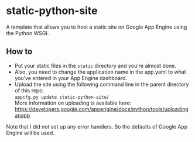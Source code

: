 static-python-site
==================

A template that allows you to host a static site on Google App Engine using the Python WSGI.

How to
------

* Put your static files in the `static` directory and you're almost done.
* Also, you need to change the application name in the app.yaml to what you've entered in your App Engine dashboard.  
* Upload the site using the following command line in the parent directory of this repo:  
  `appcfg.py update static-python-site/`  
  More information on uploading is available here: <https://developers.google.com/appengine/docs/python/tools/uploadinganapp>

Note that I did not set up any error handlers. So the defaults of Google App Engine will be used.